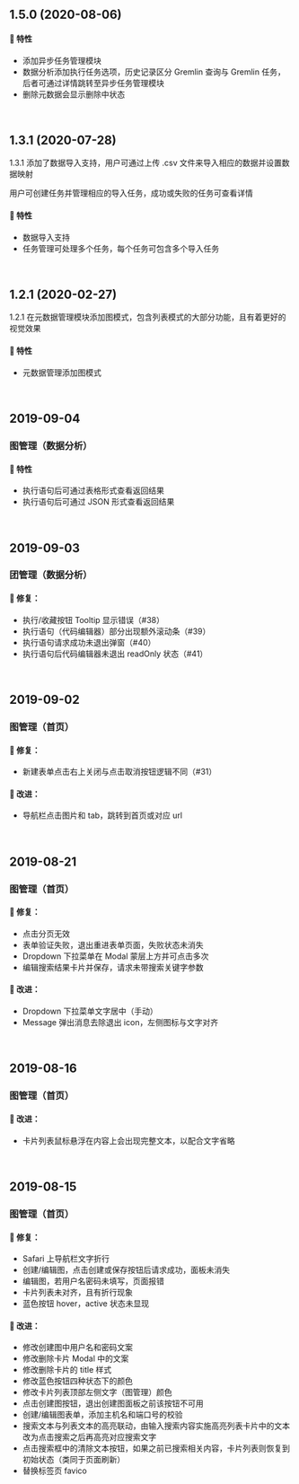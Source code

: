 ## 1.5.0 (2020-08-06)

#### :rocket: 特性

- 添加异步任务管理模块
- 数据分析添加执行任务选项，历史记录区分 Gremlin 查询与 Gremlin 任务，后者可通过详情跳转至异步任务管理模块
- 删除元数据会显示删除中状态

<br />

## 1.3.1 (2020-07-28)

1.3.1 添加了数据导入支持，用户可通过上传 .csv 文件来导入相应的数据并设置数据映射

用户可创建任务并管理相应的导入任务，成功或失败的任务可查看详情

#### :rocket: 特性

- 数据导入支持
- 任务管理可处理多个任务，每个任务可包含多个导入任务

<br />

## 1.2.1 (2020-02-27)

1.2.1 在元数据管理模块添加图模式，包含列表模式的大部分功能，且有着更好的视觉效果

#### :rocket: 特性

- 元数据管理添加图模式

<br />

## 2019-09-04

### 图管理（数据分析）

#### :rocket: 特性

- 执行语句后可通过表格形式查看返回结果
- 执行语句后可通过 JSON 形式查看返回结果

<br />

## 2019-09-03

### 团管理（数据分析）

#### :bug: 修复：

- 执行/收藏按钮 Tooltip 显示错误（#38）
- 执行语句（代码编辑器）部分出现额外滚动条（#39）
- 执行语句请求成功未退出弹窗（#40）
- 执行语句后代码编辑器未退出 readOnly 状态（#41）

<br />

## 2019-09-02

### 图管理（首页）

#### :bug: 修复：

- 新建表单点击右上关闭与点击取消按钮逻辑不同（#31）

#### :nail_care: 改进：

- 导航栏点击图片和 tab，跳转到首页或对应 url

<br />


## 2019-08-21

### 图管理（首页）

#### :bug: 修复：

- 点击分页无效
- 表单验证失败，退出重进表单页面，失败状态未消失
- Dropdown 下拉菜单在 Modal 蒙层上方并可点击多次
- 编辑搜索结果卡片并保存，请求未带搜索关键字参数

#### :nail_care: 改进：

- Dropdown 下拉菜单文字居中（手动）
- Message 弹出消息去除退出 icon，左侧图标与文字对齐

<br />

## 2019-08-16

### 图管理（首页）

#### :nail_care: 改进：

- 卡片列表鼠标悬浮在内容上会出现完整文本，以配合文字省略

<br />

## 2019-08-15

### 图管理（首页）

#### :bug: 修复：

- Safari 上导航栏文字折行
- 创建/编辑图，点击创建或保存按钮后请求成功，面板未消失
- 编辑图，若用户名密码未填写，页面报错
- 卡片列表未对齐，且有折行现象
- 蓝色按钮 hover，active 状态未显现

#### :nail_care: 改进：

- 修改创建图中用户名和密码文案
- 修改删除卡片 Modal 中的文案
- 修改删除卡片的 title 样式
- 修改蓝色按钮四种状态下的颜色
- 修改卡片列表顶部左侧文字（图管理）颜色
- 点击创建图按钮，退出创建图面板之前该按钮不可用
- 创建/编辑图表单，添加主机名和端口号的校验 
- 搜索文本与列表文本的高亮联动，由输入搜索内容实施高亮列表卡片中的文本改为点击搜索之后再高亮对应搜索文字
- 点击搜索框中的清除文本按钮，如果之前已搜索相关内容，卡片列表则恢复到初始状态（类同于页面刷新）
- 替换标签页 favico

